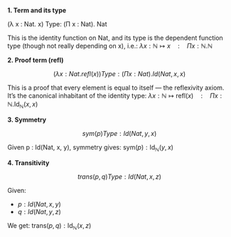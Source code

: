
__1. Term and its type__


(λ x : Nat. x)
Type: (Π x : Nat). Nat


This is the identity function on Nat, and its type is the dependent function type (though not really depending on x), i.e.:
$\lambda x : \mathbb{N} \mapsto x \quad : \quad \Pi x : \mathbb{N}. \mathbb{N}$



__2. Proof term (refl)__

```math
(λ x : Nat. refl(x))
Type: (Π x : Nat). Id(Nat, x, x)
```

This is a proof that every element is equal to itself — the reflexivity axiom. It’s the canonical inhabitant of the identity type:
$\lambda x : \mathbb{N} \mapsto \mathsf{refl}(x) \quad : \quad \Pi x : \mathbb{N}. \mathsf{Id}_{\mathbb{N}}(x, x)$




__3. Symmetry__

```math
sym(p)
Type: Id(Nat, y, x)
```

Given p : Id(Nat, x, y), symmetry gives:
$\mathsf{sym}(p) : \mathsf{Id}_{\mathbb{N}}(y, x)$




__4. Transitivity__

```math
trans(p, q)
Type: Id(Nat, x, z)
```

Given:
- $p : Id(Nat, x, y)$
- $q : Id(Nat, y, z)$

We get:
$\mathsf{trans}(p, q) : \mathsf{Id}_{\mathbb{N}}(x, z)$



